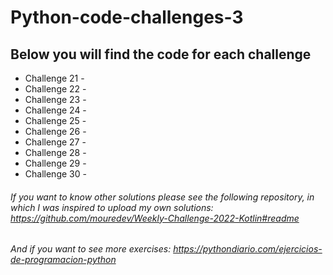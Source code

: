 # Python-code-challenges-3
## Below you will find the code for each challenge
* Challenge 21 - []()
* Challenge 22 - []()
* Challenge 23 - []()
* Challenge 24 - []()
* Challenge 25 - []()
* Challenge 26 - []()
* Challenge 27 - []()
* Challenge 28 - []()
* Challenge 29 - []()
* Challenge 30 - []()


###### If you want to know other solutions please see the following repository, in which I was inspired to upload my own solutions: https://github.com/mouredev/Weekly-Challenge-2022-Kotlin#readme

###### And if you want to see more exercises: https://pythondiario.com/ejercicios-de-programacion-python

